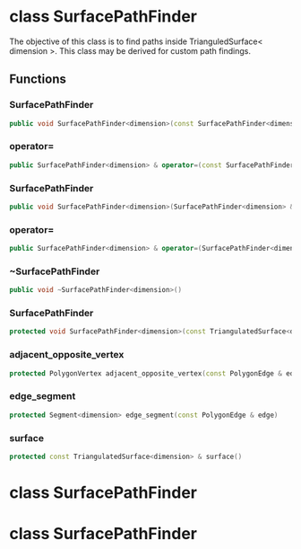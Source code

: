 # class SurfacePathFinder


 The objective of this class is to find paths inside TrianguledSurface< dimension >. This class may be derived for custom path findings.



## Functions

### SurfacePathFinder<dimension>

```cpp
public void SurfacePathFinder<dimension>(const SurfacePathFinder<dimension> & )
```


### operator=

```cpp
public SurfacePathFinder<dimension> & operator=(const SurfacePathFinder<dimension> & )
```


### SurfacePathFinder<dimension>

```cpp
public void SurfacePathFinder<dimension>(SurfacePathFinder<dimension> && )
```


### operator=

```cpp
public SurfacePathFinder<dimension> & operator=(SurfacePathFinder<dimension> && )
```


### ~SurfacePathFinder<dimension>

```cpp
public void ~SurfacePathFinder<dimension>()
```


### SurfacePathFinder<dimension>

```cpp
protected void SurfacePathFinder<dimension>(const TriangulatedSurface<dimension> & surface)
```


### adjacent_opposite_vertex

```cpp
protected PolygonVertex adjacent_opposite_vertex(const PolygonEdge & edge)
```


### edge_segment

```cpp
protected Segment<dimension> edge_segment(const PolygonEdge & edge)
```


### surface

```cpp
protected const TriangulatedSurface<dimension> & surface()
```




# class SurfacePathFinder

# class SurfacePathFinder

